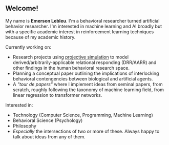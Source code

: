 <h2>Welcome!</h2>

<p>My name is <b>Emerson Lebleu</b>. I'm a behavioral researcher turned artificial behavior researcher. 
I'm interested in machine learning and AI broadly but with a specific academic interest in reinforcement learning techniques
because of my academic history.</p>

Currently working on:
- Research projects using <a href="https://github.com/emersonlebleu/PS_Model">projective simulation</a> to model derived/arbitrarily-applicable relational responding (DRR/AARR) and
other findings in the human behavioral research space.
- Planning a conceptual paper outlining the implications of interlocking behavioral contengencies between biological and
artificial agents.
- A <i>"tour de papers"</i> where I implement ideas from seminal papers, from scratch, roughly following the taxonomy of machine learning field, from linear regression to transformer networks.

Interested in:
- Technology (Computer Science, Programming, Machine Learning)
- Behavioral Science (Psychology)
- Philosophy
- <i>Especially</i> the intersections of two or more of these. Always happy to talk about ideas from any of them.
